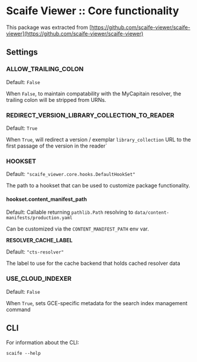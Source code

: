 # Scaife Viewer :: Core functionality

This package was extracted from
[https://github.com/scaife-viewer/scaife-viewer](https://github.com/scaife-viewer/scaife-viewer)

## Settings

### ALLOW_TRAILING_COLON

Default: `False`

When `False`, to maintain compatability with the MyCapitain resolver,
the trailing colon will be stripped from URNs.

### REDIRECT_VERSION_LIBRARY_COLLECTION_TO_READER

Default: `True`

When `True`, will redirect a version / exemplar `library_collection` URL to the first passage of the version in the reader`

### HOOKSET

Default: `"scaife_viewer.core.hooks.DefaultHookSet"`

The path to a hookset that can be used to customize package functionality.

#### hookset.content_manifest_path

Default: Callable returning `pathlib.Path` resolving to `data/content-manifests/production.yaml`

Can be customized via the `CONTENT_MANIFEST_PATH` env var.

**RESOLVER_CACHE_LABEL**

Default: `"cts-resolver"`

The label to use for the cache backend that holds cached resolver data


### USE_CLOUD_INDEXER

Default: `False`

When `True`, sets GCE-specific metadata for the search index management
command

## CLI

For information about the CLI:

```shell
scaife --help
```
